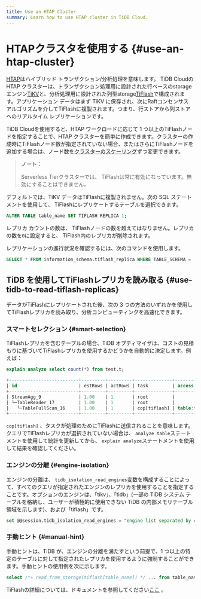 ```yaml
---
title: Use an HTAP Cluster
summary: Learn how to use HTAP cluster in TiDB Cloud.
---
```


# HTAPクラスタを使用する {#use-an-htap-cluster}

[HTAP](https://en.wikipedia.org/wiki/Hybrid_transactional/analytical_processing)はハイブリッド トランザクション/分析処理を意味します。 TiDB Cloudの HTAP クラスターは、トランザクション処理用に設計された行ベースのstorageエンジン[TiKV](https://tikv.org)と、分析処理用に設計された列型storage[TiFlash](https://docs.pingcap.com/tidb/stable/tiflash-overview)で構成されます。アプリケーション データはまず TiKV に保存され、次にRaftコンセンサス アルゴリズムを介してTiFlashに複製されます。つまり、行ストアから列ストアへのリアルタイム レプリケーションです。

TiDB Cloudを使用すると、HTAP ワークロードに応じて 1 つ以上のTiFlashノードを指定することで、HTAP クラスターを簡単に作成できます。クラスターの作成時にTiFlashノード数が指定されていない場合、またはさらにTiFlashノードを追加する場合は、ノード数を[クラスターのスケーリング](/tidb-cloud/scale-tidb-cluster.md)ずつ変更できます。

> **ノート：**
>
> Serverless Tierクラスターでは、 TiFlashは常に有効になっています。無効にすることはできません。

デフォルトでは、TiKV データはTiFlashに複製されません。次の SQL ステートメントを使用して、 TiFlashにレプリケートするテーブルを選択できます。


```sql
ALTER TABLE table_name SET TIFLASH REPLICA 1;
```

レプリカ カウントの数は、 TiFlashノードの数を超えてはなりません。レプリカの数を`0`に設定すると、 TiFlash内のレプリカが削除されます。

レプリケーションの進行状況を確認するには、次のコマンドを使用します。


```sql
SELECT * FROM information_schema.tiflash_replica WHERE TABLE_SCHEMA = '<db_name>' and TABLE_NAME = '<table_name>';
```

## TiDB を使用してTiFlashレプリカを読み取る {#use-tidb-to-read-tiflash-replicas}

データがTiFlashにレプリケートされた後、次の 3 つの方法のいずれかを使用してTiFlashレプリカを読み取り、分析コンピューティングを高速化できます。

### スマートセレクション {#smart-selection}

TiFlashレプリカを含むテーブルの場合、TiDB オプティマイザは、コストの見積もりに基づいてTiFlashレプリカを使用するかどうかを自動的に決定します。例えば：


```sql
explain analyze select count(*) from test.t;
```

```sql
+--------------------------+---------+---------+--------------+---------------+----------------------------------------------------------------------+--------------------------------+-----------+------+
| id                       | estRows | actRows | task         | access object | execution info                                                       | operator info                  | memory    | disk |
+--------------------------+---------+---------+--------------+---------------+----------------------------------------------------------------------+--------------------------------+-----------+------+
| StreamAgg_9              | 1.00    | 1       | root         |               | time:83.8372ms, loops:2                                              | funcs:count(1)->Column#4       | 372 Bytes | N/A  |
| └─TableReader_17         | 1.00    | 1       | root         |               | time:83.7776ms, loops:2, rpc num: 1, rpc time:83.5701ms, proc keys:0 | data:TableFullScan_16          | 152 Bytes | N/A  |
|   └─TableFullScan_16     | 1.00    | 1       | cop[tiflash] | table:t       | time:43ms, loops:1                                                   | keep order:false, stats:pseudo | N/A       | N/A  |
+--------------------------+---------+---------+--------------+---------------+----------------------------------------------------------------------+--------------------------------+-----------+------+
```

`cop[tiflash]` 、タスクが処理のためにTiFlashに送信されることを意味します。クエリでTiFlashレプリカが選択されていない場合は、 `analyze table`ステートメントを使用して統計を更新してから、 `explain analyze`ステートメントを使用して結果を確認してください。

### エンジンの分離 {#engine-isolation}

エンジンの分離は、 `tidb_isolation_read_engines`変数を構成することによって、すべてのクエリが指定されたエンジンのレプリカを使用することを指定することです。オプションのエンジンは、「tikv」、「tidb」(一部の TiDB システム テーブルを格納し、ユーザーが積極的に使用できない TiDB の内部メモリテーブル領域を示します)、および「tiflash」です。


```sql
set @@session.tidb_isolation_read_engines = "engine list separated by commas";
```

### 手動ヒント {#manual-hint}

手動ヒントは、TiDB が、エンジンの分離を満たすという前提で、1 つ以上の特定のテーブルに対して指定されたレプリカを使用するように強制することができます。手動ヒントの使用例を次に示します。


```sql
select /*+ read_from_storage(tiflash[table_name]) */ ... from table_name;
```

TiFlashの詳細については、ドキュメントを参照してください[ここ](https://docs.pingcap.com/tidb/stable/tiflash-overview/) 。
